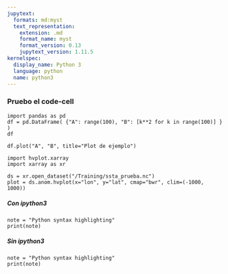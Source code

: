 ```yaml
---
jupytext:
  formats: md:myst
  text_representation:
    extension: .md
    format_name: myst
    format_version: 0.13
    jupytext_version: 1.11.5
kernelspec:
  display_name: Python 3
  language: python
  name: python3
---
```


### Pruebo el code-cell

```{code-cell}
import pandas as pd
df = pd.DataFrame( {"A": range(100), "B": [k**2 for k in range(100)] } )
df
```

```{code-cell}
df.plot("A", "B", title="Plot de ejemplo")
```

```{code-cell}
import hvplot.xarray
import xarray as xr

ds = xr.open_dataset("/Training/ssta_prueba.nc")
plot = ds.anom.hvplot(x="lon", y="lat", cmap="bwr", clim=(-1000, 1000))
```


##### Con ipython3
```{code-cell} ipython3
note = "Python syntax highlighting"
print(note)
```

##### Sin ipython3
```{code-cell}
note = "Python syntax highlighting"
print(note)
```